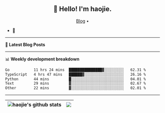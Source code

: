 <h2 align="center">👋 Hello! I'm haojie.</h2>
<p align="center">
  <a href="https://aoyouer.com">Blog</a> •
</p>


- 🔭 


-------

**📝 Latest Blog Posts**


-------

📊 **Weekly development breakdown**
<!--START_SECTION:waka-->

```txt
Go           11 hrs 24 mins  ███████████████▓░░░░░░░░░   62.31 %
TypeScript   4 hrs 47 mins   ██████▓░░░░░░░░░░░░░░░░░░   26.16 %
Python       44 mins         █░░░░░░░░░░░░░░░░░░░░░░░░   04.01 %
Text         29 mins         ▓░░░░░░░░░░░░░░░░░░░░░░░░   02.67 %
Other        22 mins         ▓░░░░░░░░░░░░░░░░░░░░░░░░   02.01 %
```

<!--END_SECTION:waka-->

-------



| <img align="center" src="https://github-readme-stats.vercel.app/api?username=haojie06&show_icons=true&theme=graywhite&show_icons=true&count_private=true&include_all_commits=true&hide_border=true" alt="haojie's github stats" /> | <img align="center" src="https://github-readme-stats.vercel.app/api/top-langs/?username=haojie06&layout=compact&theme=graywhite&hide_border=true&hide=css,html" /> |
| ------------- | ------------- |


